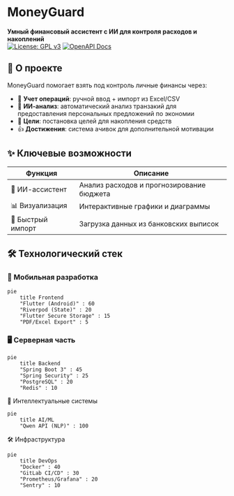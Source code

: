 # MoneyGuard

**Умный финансовый ассистент с ИИ для контроля расходов и накоплений**  
[![License: GPL v3](https://img.shields.io/badge/License-GPLv3-blue.svg)](https://www.gnu.org/licenses/gpl-3.0) 
[![OpenAPI Docs](https://img.shields.io/badge/API_Docs-ReDoc-blue)](https://redocly.github.io/redoc/?url=https://raw.githubusercontent.com/wizado7/MoneyGuard/main/Documentation/api/openapi.yaml)

## 📌 О проекте

MoneyGuard помогает взять под контроль личные финансы через:
- 📝 **Учет операций**: ручной ввод + импорт из Excel/CSV
- 🧠 **ИИ-анализ**: автоматический анализ транзакий для предоставления персональных предложений по экономии
- 🎯 **Цели**: постановка целей для накопления средств
- 👍 **Достижения**: система ачивок для дополнительной мотивации

## ✨ Ключевые возможности
| Функция | Описание |
|---------|----------|
| 🤖 ИИ-ассистент | Анализ расходов и прогнозирование бюджета |
| 📊 Визуализация | Интерактивные графики и диаграммы |
| 🚀 Быстрый импорт | Загрузка данных из банковских выписок |

## 🛠 Технологический стек

### 📱 Мобильная разработка
```mermaid
pie
    title Frontend
    "Flutter (Android)" : 60
    "Riverpod (State)" : 20
    "Flutter Secure Storage" : 15
    "PDF/Excel Export" : 5
```
### 🖥️ Серверная часть
```mermaid
pie
    title Backend
    "Spring Boot 3" : 45
    "Spring Security" : 25
    "PostgreSQL" : 20
    "Redis" : 10
```
🤖 Интеллектуальные системы
```mermaid
pie
    title AI/ML
    "Qwen API (NLP)" : 100
```
🛠️ Инфраструктура
```mermaid
pie
    title DevOps
    "Docker" : 40
    "GitLab CI/CD" : 30
    "Prometheus/Grafana" : 20
    "Sentry" : 10
```

